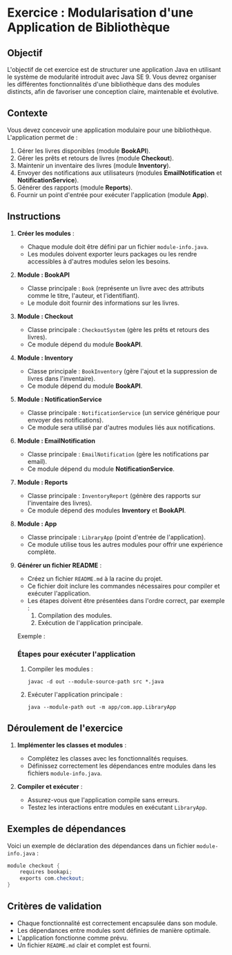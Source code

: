 # Exercice : Modularisation d'une Application de Bibliothèque

## Objectif
L'objectif de cet exercice est de structurer une application Java en utilisant le système de modularité introduit avec Java SE 9. Vous devrez organiser les différentes fonctionnalités d'une bibliothèque dans des modules distincts, afin de favoriser une conception claire, maintenable et évolutive.

## Contexte
Vous devez concevoir une application modulaire pour une bibliothèque. L'application permet de :

1. Gérer les livres disponibles (module **BookAPI**).
2. Gérer les prêts et retours de livres (module **Checkout**).
3. Maintenir un inventaire des livres (module **Inventory**).
4. Envoyer des notifications aux utilisateurs (modules **EmailNotification** et **NotificationService**).
5. Générer des rapports (module **Reports**).
6. Fournir un point d'entrée pour exécuter l'application (module **App**).

## Instructions

1. **Créer les modules** :
   - Chaque module doit être défini par un fichier `module-info.java`.
   - Les modules doivent exporter leurs packages ou les rendre accessibles à d'autres modules selon les besoins.

2. **Module : BookAPI**
   - Classe principale : `Book` (représente un livre avec des attributs comme le titre, l'auteur, et l'identifiant).
   - Le module doit fournir des informations sur les livres.

3. **Module : Checkout**
   - Classe principale : `CheckoutSystem` (gère les prêts et retours des livres).
   - Ce module dépend du module **BookAPI**.

4. **Module : Inventory**
   - Classe principale : `BookInventory` (gère l'ajout et la suppression de livres dans l'inventaire).
   - Ce module dépend du module **BookAPI**.

5. **Module : NotificationService**
   - Classe principale : `NotificationService` (un service générique pour envoyer des notifications).
   - Ce module sera utilisé par d'autres modules liés aux notifications.

6. **Module : EmailNotification**
   - Classe principale : `EmailNotification` (gère les notifications par email).
   - Ce module dépend du module **NotificationService**.

7. **Module : Reports**
   - Classe principale : `InventoryReport` (génère des rapports sur l'inventaire des livres).
   - Ce module dépend des modules **Inventory** et **BookAPI**.

8. **Module : App**
   - Classe principale : `LibraryApp` (point d'entrée de l'application).
   - Ce module utilise tous les autres modules pour offrir une expérience complète.

9. **Générer un fichier README** :
   - Créez un fichier `README.md` à la racine du projet.
   - Ce fichier doit inclure les commandes nécessaires pour compiler et exécuter l'application.
   - Les étapes doivent être présentées dans l'ordre correct, par exemple :
     1. Compilation des modules.
     2. Exécution de l'application principale.
   
   Exemple :
   
   ### Étapes pour exécuter l'application
   1. Compiler les modules :
      ```
      javac -d out --module-source-path src *.java
      ```
   2. Exécuter l'application principale :
      ```
      java --module-path out -m app/com.app.LibraryApp
      ```
   

## Déroulement de l'exercice

1. **Implémenter les classes et modules** :
   - Complétez les classes avec les fonctionnalités requises.
   - Définissez correctement les dépendances entre modules dans les fichiers `module-info.java`.

2. **Compiler et exécuter** :
   - Assurez-vous que l'application compile sans erreurs.
   - Testez les interactions entre modules en exécutant `LibraryApp`.

## Exemples de dépendances
Voici un exemple de déclaration des dépendances dans un fichier `module-info.java` :

```java
module checkout {
    requires bookapi;
    exports com.checkout;
}
```

## Critères de validation
- Chaque fonctionnalité est correctement encapsulée dans son module.
- Les dépendances entre modules sont définies de manière optimale.
- L'application fonctionne comme prévu.
- Un fichier `README.md` clair et complet est fourni.